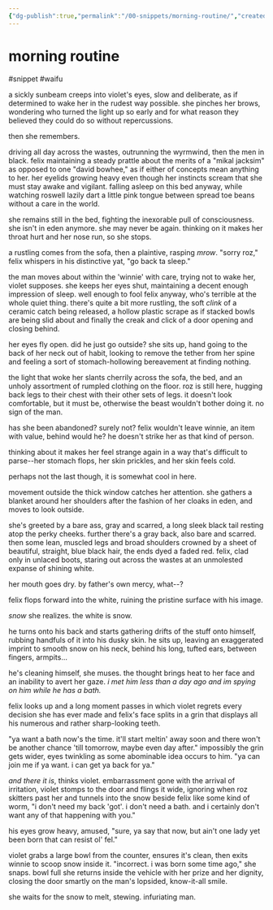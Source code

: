 ```yaml
---
{"dg-publish":true,"permalink":"/00-snippets/morning-routine/","created":"2025-03-20T14:09:40.795-05:00","updated":"2025-03-20T15:08:29.811-05:00"}
---
```


# morning routine
#snippet #waifu

a sickly sunbeam creeps into violet's eyes, slow and deliberate, as if determined to wake her in the rudest way possible. she pinches her brows, wondering who turned the light up so early and for what reason they believed they could do so without repercussions. 

then she remembers. 

driving all day across the wastes, outrunning the wyrmwind, then the men in black. felix maintaining a steady prattle about the merits of a "mikal jacksim" as opposed to one "david bowhee," as if either of concepts mean anything to her. her eyelids growing heavy even though her instincts scream that she must stay awake and vigilant. falling asleep on this bed anyway, while watching roswell lazily dart a little pink tongue between spread toe beans without a care in the world.

she remains still in the bed, fighting the inexorable pull of consciousness. she isn't in eden anymore. she may never be again. thinking on it makes her throat hurt and her nose run, so she stops.

a rustling comes from the sofa, then a plaintive, rasping *mrow*. "sorry roz," felix whispers in his distinctive yat, "go back ta sleep."

the man moves about within the 'winnie' with care, trying not to wake her, violet supposes. she keeps her eyes shut, maintaining a decent enough impression of sleep. well enough to fool felix anyway, who's terrible at the whole quiet thing. there's quite a bit more rustling, the soft *clink* of a ceramic catch being released, a hollow plastic scrape as if stacked bowls are being slid about and finally the creak and click of a door opening and closing behind.

her eyes fly open. did he just go outside? she sits up, hand going to the back of her neck out of habit, looking to remove the tether from her spine and feeling a sort of stomach-hollowing bereavement at finding nothing. 

the light that woke her slants cherrily across the sofa, the bed, and an unholy assortment of rumpled clothing on the floor. roz is still here, hugging back legs to their chest with their other sets of legs. it doesn't look comfortable, but it must be, otherwise the beast wouldn't bother doing it. no sign of the man.

has she been abandoned? surely not? felix wouldn't leave winnie, an item with value, behind would he? he doesn't strike her as that kind of person.

thinking about it makes her feel strange again in a way that's difficult to parse--her stomach flops, her skin prickles, and her skin feels cold.

perhaps not the last though, it is somewhat cool in here.

movement outside the thick window catches her attention. she gathers a blanket around her shoulders after the fashion of her cloaks in eden, and moves to look outside.

she's greeted by a bare ass, gray and scarred, a long sleek black tail resting atop the perky cheeks. further there's a gray back, also bare and scarred. then some lean, muscled legs and broad shoulders crowned by a sheet of beautiful, straight, blue black hair, the ends dyed a faded red. felix, clad only in unlaced boots, staring out across the wastes at an unmolested expanse of shining white.

her mouth goes dry. by father's own mercy, what--?

felix flops forward into the white, ruining the pristine surface with his image. 

*snow* she realizes. the white is snow. 

he turns onto his back and starts gathering drifts of the stuff onto himself, rubbing handfuls of it into his dusky skin. he sits up, leaving an exaggerated imprint to smooth snow on his neck, behind his long, tufted ears, between fingers, armpits...

he's cleaning himself, she muses. the thought brings heat to her face and an inability to avert her gaze. *i met him less than a day ago and im spying on him while he has a bath.*

felix looks up and a long moment passes in which violet regrets every decision she has ever made and felix's face splits in a grin that displays all his numerous and rather sharp-looking teeth.

"ya want a bath now's the time. it'll start meltin' away soon and there won't be another chance 'till tomorrow, maybe even day after." impossibly the grin gets wider, eyes twinkling as some abominable idea occurs to him. "ya can join me if ya want. i can get ya back for ya."

*and there it is*, thinks violet. embarrassment gone with the arrival of irritation, violet stomps to the door and flings it wide, ignoring when roz skitters past her and tunnels into the snow beside felix like some kind of worm, "i don't need my back 'got'. i don't need a bath. and i certainly don't want any of that happening with you."

his eyes grow heavy, amused, "sure, ya say that now, but ain't one lady yet been born that can resist ol' fel."

violet grabs a large bowl from the counter, ensures it's clean, then exits winnie to scoop snow inside it. "incorrect. i was born some time ago," she snaps. bowl full she returns inside the vehicle with her prize and her dignity, closing the door smartly on the man's lopsided, know-it-all smile.

she waits for the snow to melt, stewing. infuriating man.